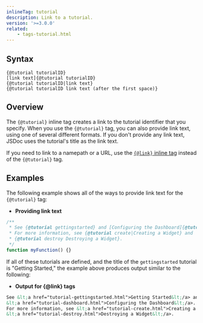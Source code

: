 ```yaml
---
inlineTag: tutorial
description: Link to a tutorial.
version: '>=3.0.0'
related:
    - tags-tutorial.html
---
```


## Syntax

    {@tutorial tutorialID}
    [link text]{@tutorial tutorialID}
    {@tutorial tutorialID|link text}
    {@tutorial tutorialID link text (after the first space)}


## Overview

The `{@tutorial}` inline tag creates a link to the tutorial identifier that you specify. When you
use the `{@tutorial}` tag, you can also provide link text, using one of several different formats.
If you don't provide any link text, JSDoc uses the tutorial's title as the link text.

If you need to link to a namepath or a URL, use the [`{@link}` inline tag][link-inline-tag] instead
of the `{@tutorial}` tag.

[link-inline-tag]: tags-inline-link


## Examples

The following example shows all of the ways to provide link text for the `{@tutorial}` tag:

* **Providing link text**

```js
/**
 * See {@tutorial gettingstarted} and [Configuring the Dashboard]{@tutorial dashboard}.
 * For more information, see {@tutorial create|Creating a Widget} and
 * {@tutorial destroy Destroying a Widget}.
 */
function myFunction() {}
```


If all of these tutorials are defined, and the title of the `gettingstarted` tutorial is "Getting
Started," the example above produces output similar to the following:

* **Output for {@link} tags**

```html
See &lt;a href="tutorial-gettingstarted.html">Getting Started&lt;/a> and
&lt;a href="tutorial-dashboard.html">Configuring the Dashboard&lt;/a>.
For more information, see &lt;a href="tutorial-create.html">Creating a Widget&lt;/a> and
&lt;a href="tutorial-destroy.html">Destroying a Widget&lt;/a>.
```

